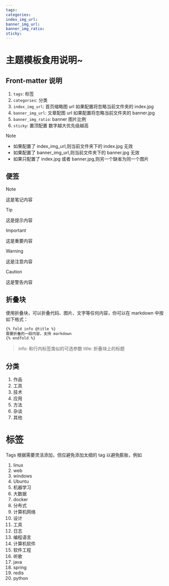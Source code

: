 ```yaml
---
tags:
categories:
index_img_url:
banner_img_url:
banner_img_ratio:
sticky:
---
```


# 主题模板食用说明~

## Front-matter 说明

1. `tags`: 标签
2. `categories`: 分类
3. `index_img_url`: 首页缩略图 url 如果配置将忽略当前文件夹的 index.jpg
4. `banner_img_url`: 文章配图 url 如果配置将忽略当前文件夹的 banner.jpg
5. `banner_img_ratio`: banner 图片比例
6. `sticky`: 置顶配置 数字越大优先级越高

> [!NOTE]
>
> - 如果配置了 index_img_url,则当前文件夹下的 index.jpg 无效
> - 如果配置了 banner_img_url,则当前文件夹下的 banner.jpg 无效
> - 如果只配置了 index.jpg 或者 banner.jpg,则另一个缺省为同一个图片

## 便签

> [!NOTE]
>
> 这是笔记内容

> [!TIP]
>
> 这是提示内容

> [!IMPORTANT]
>
> 这是重要内容

> [!WARNING]
>
> 这是注意内容

> [!CAUTION]
>
> 这是警告内容

## 折叠块

使用折叠块，可以折叠代码、图片、文字等任何内容，你可以在 markdown 中按如下格式：

```bash
{% fold info @title %}
需要折叠的一段内容，支持 markdown
{% endfold %}
```

> info: 和行内标签类似的可选参数 title: 折叠块上的标题

## 分类

1. 作品
2. 工具
3. 技术
4. 应用
5. 方法
6. 杂谈
7. 其他

# 标签

Tags 根据需要灵活添加，但应避免添加太细的 tag 以避免膨胀，例如

1. linux
2. web
3. windows
4. Ubuntu
5. 机器学习
6. 大数据
7. docker
8. 分布式
9. 计算机网络
10. 设计
11. 工具
12. 日志
13. 编程语言
14. 计算机软件
15. 软件工程
16. 听歌
17. java
18. spring
19. redis
20. python
